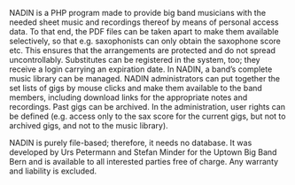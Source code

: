 NADIN is a PHP program made to provide big band musicians with the needed sheet music and recordings thereof by means of personal access data.
To that end, the PDF files can be taken apart to make them available selectively, so that e.g. saxophonists can only obtain the saxophone score etc. This ensures that the arrangements are protected and do not spread uncontrollably. Substitutes can be registered in the system, too; they receive a login carrying an expiration date.
In NADIN, a band’s complete music library can be managed. NADIN administrators can put together the set lists of gigs by mouse clicks and make them available to the band members, including download links for the appropriate notes and recordings. Past gigs can be archived. In the administration, user rights can be defined (e.g. access only to the sax score for the current gigs, but not to archived gigs, and not to the music library).

NADIN is purely file-based; therefore, it needs no database. It was developed by Urs Petermann and Stefan Minder for the Uptown Big Band Bern and is available to all interested parties free of charge. Any warranty and liability is excluded.
